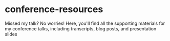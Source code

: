 # conference-resources
Missed my talk? No worries! Here, you'll find all the supporting materials for my conference talks, including transcripts, blog posts, and presentation slides